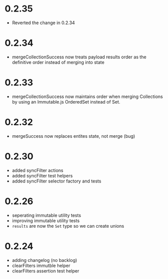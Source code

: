 # 0.2.35

- Reverted the change in 0.2.34

# 0.2.34

- mergeCollectionSuccess now treats payload results order as the definitive order instead of merging into state 

# 0.2.33

- mergeCollectionSuccess now maintains order when merging Collections by using an Immutable.js OrderedSet instead of Set. 

# 0.2.32

- mergeSuccess now replaces entites state, not merge (bug)

# 0.2.30

- added syncFilter actions
- added syncFilter test helpers
- added syncFilter selector factory and tests

# 0.2.26

- seperating immutable utility tests
- improving immutable utility tests
- `results` are now the `Set` type so we can create unions

# 0.2.24

- adding changelog (no backlog)
- clearFilters immutble helper 
- clearFilters assertion test helper
